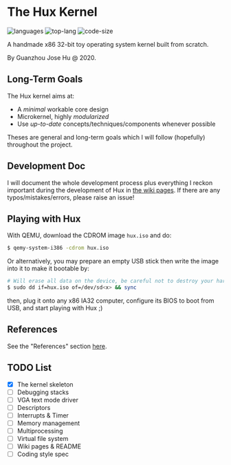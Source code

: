 # The Hux Kernel

![languages](https://img.shields.io/github/languages/count/hgz12345ssdlh/hux-kernel)
![top-lang](https://img.shields.io/github/languages/top/hgz12345ssdlh/hux-kernel)
![code-size](https://img.shields.io/github/languages/code-size/hgz12345ssdlh/hux-kernel?color=lightgrey)

A handmade x86 32-bit toy operating system kernel built from scratch.

By Guanzhou Jose Hu @ 2020.


## Long-Term Goals

The Hux kernel aims at:

- A *minimal* workable core design
- Microkernel, highly *modularized*
- Use *up-to-date* concepts/techniques/components whenever possible

Theses are general and long-term goals which I will follow (hopefully) throughout the project.


## Development Doc

I will document the whole development process plus everything I reckon important during the development of Hux in [the wiki pages](https://github.com/hgz12345ssdlh/hux-kernel/wiki). If there are any typos/mistakes/errors, please raise an issue!


## Playing with Hux

With QEMU, download the CDROM image `hux.iso` and do:

```bash
$ qemy-system-i386 -cdrom hux.iso
```

Or alternatively, you may prepare an empty USB stick then write the image into it to make it bootable by:

```bash
# Will erase all data on the device, be careful not to destroy your hard disk!
$ sudo dd if=hux.iso of=/dev/sd<x> && sync
```

then, plug it onto any x86 IA32 computer, configure its BIOS to boot from USB, and start playing with Hux ;)


## References

See the "References" section [here](https://github.com/hgz12345ssdlh/hux-kernel/wiki/1.-Prerequisite-Readings).


## TODO List

- [x] The kernel skeleton
- [ ] Debugging stacks
- [ ] VGA text mode driver
- [ ] Descriptors
- [ ] Interrupts & Timer
- [ ] Memory management
- [ ] Multiprocessing
- [ ] Virtual file system
- [ ] Wiki pages & README
- [ ] Coding style spec
